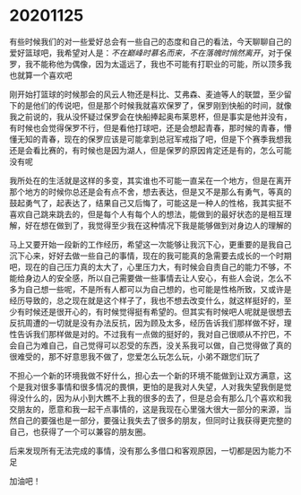 # 20201125

有些时候我们的对一些爱好总会有一些自己的态度和自己的看法，今天聊聊自己的爱好篮球吧，我希望对人是：_不在巅峰时慕名而来，不在落魄时悄然离开_，对于保罗，我不能称他为偶像，因为太遥远了，我也不可能有打职业的可能，所以顶多我也就算一个喜欢吧

刚开始打篮球的时候那会的风云人物还是科比、艾弗森、麦迪等人的联盟，至少留下的是他们的传说吧，但是那个时候我就喜欢保罗了，保罗刚到快船的时间，就像我之前说的，我从没怀疑过保罗会在快船捧起奥布莱恩杯，但是事实是他并没有，有时候也会觉得保罗不行，但是看他打球吧，还是会想起青春，那时候的青春，懵懂无知的青春，现在的保罗应该是可能拿到总冠军戒指了吧，但是下个赛季我想我还是会看比赛的，有时候也是因为湖人，但是保罗的原因肯定还是有的，怎么可能没有呢

我所处在的生活就是这样的多变，其实谁也不可能一直呆在一个地方，但是在离开那个地方的时候你总还是会有点不舍，想去表达，但是又不是那么有勇气，等真的鼓起勇气了，起表达了，结果自己又后悔了，可能这是一种人的性格，我其实挺不喜欢自己跳来跳去的，但是每个人有每个人的想法，能做到的最好状态的是相互理解，好在想在做到了，我觉得至少我在这种情况下我是能够做到对身边人的理解的

马上又要开始一段新的工作经历，希望这一次能够让我沉下心，更重要的是我自己沉下心来，好好去做一些自己的事情，现在的我可能真的急需要去成长的一个时期吧，现在的自己压力真的太大了，心里压力大，有时候会自责自己的能力不够，不能给身边人的安全感，所以自己需要做一些事情去让人安心，有些人会说，怎么不多为自己想一些呢，不是所有人都可以为自己想的，也可能是性格所致，又或许是经历导致的，总之现在就是这个样子了，我也不想去改变什么，就这样挺好的，至少有时候还是很开心的，有时候觉得挺有希望的。但其实有时候吧人呢就是很想去反抗周遭的一切就是没有办法反抗，因为顾及太多，经历告诉我们那样做不好，理性告诉我们那样做是对的。不过我有一点做的挺好的，我对自己很顺从不拧巴，不会自己为难自己，自己觉得可以忍受的东西，没关系我可以做，自己觉得做了真的很难受的，那不好意思我不做了，您爱怎么玩怎么玩，小弟不跟您们玩了

不担心一个新的环境我做不好什么，担心去一个新的环境不能做到让双方满意，这个是我对很多事情和很多情况的畏惧，更怕的是我对人失望，人对我失望我倒是觉得没什么的，因为从小到大瞧不上我的很多的去了，但是总会有那么几个喜欢和我交朋友的，愿意和我一起干点事情的，这是我现在心里强大很大一部分的来源，当然自己的要强也是一部分，要强让我失去了很多的朋友，但同时让我获得更完整的自己，也获得了一个可以兼容的朋友圈。

后来发现所有无法完成的事情，没有那么多借口和客观原因，一切都是因为能力不足

加油吧！

<gitask />

<back-to-top />
